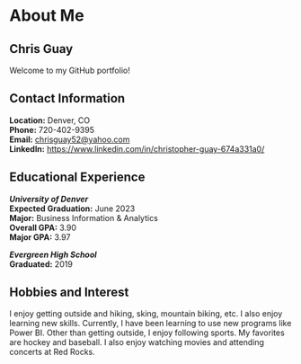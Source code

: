 # About Me
## Chris Guay

Welcome to my GitHub portfolio!

## Contact Information
**Location:** Denver, CO<br>
**Phone:** 720-402-9395<br> 
**Email:** chrisguay52@yahoo.com<br>
**LinkedIn:** https://www.linkedin.com/in/christopher-guay-674a331a0/

## Educational Experience
***University of Denver*** <br>
**Expected Graduation:** June 2023 <br>
**Major:** Business Information & Analytics<br> 
**Overall GPA:** 3.90 <br>
**Major GPA:** 3.97 <br>

***Evergreen High School***<br>
**Graduated:** 2019

## Hobbies and Interest
I enjoy getting outside and hiking, sking, mountain biking, etc. I also enjoy learning new skills. Currently, I have been learning to use new programs like Power BI. Other than getting outside, I enjoy following sports. My favorites are hockey and baseball. I also enjoy watching movies and attending concerts at Red Rocks. 
